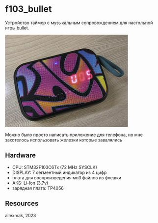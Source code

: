 # f103_bullet

Устройство таймер с музыкальным сопровождением для настольной игры bullet.

![Screnshot](https://github.com/allexmak1/f103_bullet/blob/main/image/image.png)

Можно было просто написать приложение для телефона,
но мне захотелось использовать железки которые завалялись

## Hardware 
 * CPU: STM32F103C6Tx (72 MHz SYSCLK)
 * DISPLAY: 7 сегментный индикатор из 4 цифр
 * плата для воспроизведения мп3 файлов из флешки
 * АКБ: Li-Ion (3,7v)
 * зарядная плата: TP4056


## Resources

 allexmak, 2023
